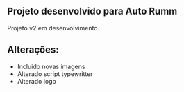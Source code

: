 ## Projeto desenvolvido para Auto Rumm

Projeto v2 em desenvolvimento.

## Alterações:
- Incluido novas imagens
- Alterado script typewritter
- Alterado logo
